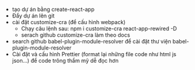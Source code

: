 - tạo dự án bằng create-react-app
- Đẩy dự án lên git
- cài đặt customize-cra (để cấu hình webpack)
    + Chạy câu lệnh sau:
        npm i customize-cra react-app-rewired -D
    + serach github customize-cra làm theo docs
- search github babel-plugin-module-resolver để cài đặt thư viện babel-plugin-module-resolver
- Cài đặt và cấu hình Prettier (format lại những file code như html js json...) để code trông thẩm mỹ dễ đọc hơn